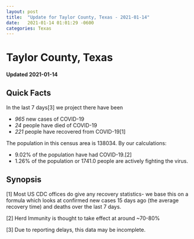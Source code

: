 ```yaml
---
layout: post
title:  "Update for Taylor County, Texas - 2021-01-14"
date:   2021-01-14 01:01:29 -0600
categories: Texas
---
```


# Taylor County, Texas
#### Updated 2021-01-14

## Quick Facts

In the last 7 days[3] we project there have been
- *965* new cases of COVID-19
- *24* people have died of COVID-19
- *221* people have recovered from COVID-19[1]

The population in this census area is 138034. By our calculations:
- 9.02% of the population have had COVID-19.[2]
- 1.26% of the population or 1741.0 people are actively fighting the virus.

## Synopsis




[1] Most US CDC offices do give any recovery statistics- we base this on a formula which looks at confirmed new cases
15 days ago (the average recovery time) and deaths over the last 7 days.

[2] Herd Immunity is thought to take effect at around ~70-80%

[3] Due to reporting delays, this data may be incomplete.
 
    